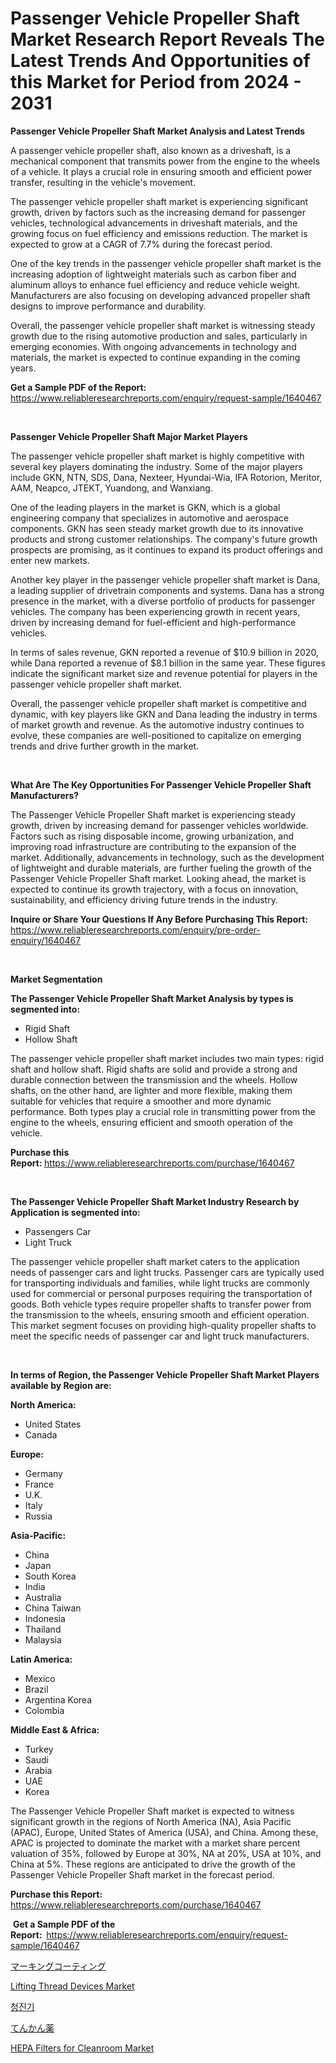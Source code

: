 <p><h1>Passenger Vehicle Propeller Shaft Market Research Report Reveals The Latest Trends And Opportunities of this Market for Period from 2024 - 2031</h1></p><p><strong>Passenger Vehicle Propeller Shaft Market Analysis and Latest Trends</strong></p>
<p><p>A passenger vehicle propeller shaft, also known as a driveshaft, is a mechanical component that transmits power from the engine to the wheels of a vehicle. It plays a crucial role in ensuring smooth and efficient power transfer, resulting in the vehicle's movement.</p><p>The passenger vehicle propeller shaft market is experiencing significant growth, driven by factors such as the increasing demand for passenger vehicles, technological advancements in driveshaft materials, and the growing focus on fuel efficiency and emissions reduction. The market is expected to grow at a CAGR of 7.7% during the forecast period.</p><p>One of the key trends in the passenger vehicle propeller shaft market is the increasing adoption of lightweight materials such as carbon fiber and aluminum alloys to enhance fuel efficiency and reduce vehicle weight. Manufacturers are also focusing on developing advanced propeller shaft designs to improve performance and durability.</p><p>Overall, the passenger vehicle propeller shaft market is witnessing steady growth due to the rising automotive production and sales, particularly in emerging economies. With ongoing advancements in technology and materials, the market is expected to continue expanding in the coming years.</p></p>
<p><strong>Get a Sample PDF of the Report:&nbsp;</strong> <a href="https://www.reliableresearchreports.com/enquiry/request-sample/1640467">https://www.reliableresearchreports.com/enquiry/request-sample/1640467</a></p>
<p>&nbsp;</p>
<p><strong>Passenger Vehicle Propeller Shaft Major Market Players</strong></p>
<p><p>The passenger vehicle propeller shaft market is highly competitive with several key players dominating the industry. Some of the major players include GKN, NTN, SDS, Dana, Nexteer, Hyundai-Wia, IFA Rotorion, Meritor, AAM, Neapco, JTEKT, Yuandong, and Wanxiang.</p><p>One of the leading players in the market is GKN, which is a global engineering company that specializes in automotive and aerospace components. GKN has seen steady market growth due to its innovative products and strong customer relationships. The company's future growth prospects are promising, as it continues to expand its product offerings and enter new markets.</p><p>Another key player in the passenger vehicle propeller shaft market is Dana, a leading supplier of drivetrain components and systems. Dana has a strong presence in the market, with a diverse portfolio of products for passenger vehicles. The company has been experiencing growth in recent years, driven by increasing demand for fuel-efficient and high-performance vehicles.</p><p>In terms of sales revenue, GKN reported a revenue of $10.9 billion in 2020, while Dana reported a revenue of $8.1 billion in the same year. These figures indicate the significant market size and revenue potential for players in the passenger vehicle propeller shaft market.</p><p>Overall, the passenger vehicle propeller shaft market is competitive and dynamic, with key players like GKN and Dana leading the industry in terms of market growth and revenue. As the automotive industry continues to evolve, these companies are well-positioned to capitalize on emerging trends and drive further growth in the market.</p></p>
<p>&nbsp;</p>
<p><strong>What Are The Key Opportunities For Passenger Vehicle Propeller Shaft Manufacturers?</strong></p>
<p><p>The Passenger Vehicle Propeller Shaft market is experiencing steady growth, driven by increasing demand for passenger vehicles worldwide. Factors such as rising disposable income, growing urbanization, and improving road infrastructure are contributing to the expansion of the market. Additionally, advancements in technology, such as the development of lightweight and durable materials, are further fueling the growth of the Passenger Vehicle Propeller Shaft market. Looking ahead, the market is expected to continue its growth trajectory, with a focus on innovation, sustainability, and efficiency driving future trends in the industry.</p></p>
<p><strong>Inquire or Share Your Questions If Any Before Purchasing This Report:</strong> <a href="https://www.reliableresearchreports.com/enquiry/pre-order-enquiry/1640467">https://www.reliableresearchreports.com/enquiry/pre-order-enquiry/1640467</a></p>
<p>&nbsp;</p>
<p><strong>Market Segmentation</strong></p>
<p><strong>The Passenger Vehicle Propeller Shaft Market Analysis by types is segmented into:</strong></p>
<p><ul><li>Rigid Shaft</li><li>Hollow Shaft</li></ul></p>
<p><p>The passenger vehicle propeller shaft market includes two main types: rigid shaft and hollow shaft. Rigid shafts are solid and provide a strong and durable connection between the transmission and the wheels. Hollow shafts, on the other hand, are lighter and more flexible, making them suitable for vehicles that require a smoother and more dynamic performance. Both types play a crucial role in transmitting power from the engine to the wheels, ensuring efficient and smooth operation of the vehicle.</p></p>
<p><strong>Purchase this Report:&nbsp;</strong><a href="https://www.reliableresearchreports.com/purchase/1640467">https://www.reliableresearchreports.com/purchase/1640467</a></p>
<p>&nbsp;</p>
<p><strong>The Passenger Vehicle Propeller Shaft Market Industry Research by Application is segmented into:</strong></p>
<p><ul><li>Passengers Car</li><li>Light Truck</li></ul></p>
<p><p>The passenger vehicle propeller shaft market caters to the application needs of passenger cars and light trucks. Passenger cars are typically used for transporting individuals and families, while light trucks are commonly used for commercial or personal purposes requiring the transportation of goods. Both vehicle types require propeller shafts to transfer power from the transmission to the wheels, ensuring smooth and efficient operation. This market segment focuses on providing high-quality propeller shafts to meet the specific needs of passenger car and light truck manufacturers.</p></p>
<p>&nbsp;</p>
<p><strong>In terms of Region, the Passenger Vehicle Propeller Shaft Market Players available by Region are:</strong></p>
<p>
    <p> <strong> North America: </strong>
        <ul>
            <li>United States</li>
            <li>Canada</li>
        </ul>
        </p> 
    <p> <strong> Europe: </strong>
        <ul>
            <li>Germany</li>
            <li>France</li>
            <li>U.K.</li>
            <li>Italy</li>
            <li>Russia</li>
        </ul>
        </p> 
    <p> <strong> Asia-Pacific: </strong>
        <ul>
            <li>China</li>
            <li>Japan</li>
            <li>South Korea</li>
            <li>India</li>
            <li>Australia</li>
            <li>China Taiwan</li>
            <li>Indonesia</li>
            <li>Thailand</li>
            <li>Malaysia</li>
        </ul>
        </p> 
    <p> <strong> Latin America: </strong>
        <ul>
            <li>Mexico</li>
            <li>Brazil</li>
            <li>Argentina Korea</li>
            <li>Colombia</li>
        </ul>
        </p> 
    <p> <strong> Middle East & Africa: </strong>
        <ul>
            <li>Turkey</li>
            <li>Saudi</li>
            <li>Arabia</li>
            <li>UAE</li>
            <li>Korea</li>
        </ul>
    </p>
    </p>
<p><p>The Passenger Vehicle Propeller Shaft market is expected to witness significant growth in the regions of North America (NA), Asia Pacific (APAC), Europe, United States of America (USA), and China. Among these, APAC is projected to dominate the market with a market share percent valuation of 35%, followed by Europe at 30%, NA at 20%, USA at 10%, and China at 5%. These regions are anticipated to drive the growth of the Passenger Vehicle Propeller Shaft market in the forecast period.</p></p>
<p><strong>Purchase this Report: </strong><a href="https://www.reliableresearchreports.com/purchase/1640467">https://www.reliableresearchreports.com/purchase/1640467</a></p>
<p>&nbsp;<strong>Get a Sample PDF of the Report:&nbsp;&nbsp;</strong><a href="https://www.reliableresearchreports.com/enquiry/request-sample/1640467">https://www.reliableresearchreports.com/enquiry/request-sample/1640467</a></p>
<p><strong></strong></p>
<p><p><a href="https://medium.com/@minnieebert2827/%E3%83%9E%E3%83%BC%E3%82%AD%E3%83%B3%E3%82%B0%E3%82%B3%E3%83%BC%E3%83%86%E3%82%A3%E3%83%B3%E3%82%B0%E5%B8%82%E5%A0%B4%E3%83%AC%E3%83%9D%E3%83%BC%E3%83%88%E3%81%AF-%E3%81%93%E3%81%AE%E5%B8%82%E5%A0%B4%E3%81%AE%E6%9C%80%E6%96%B0%E3%81%AE%E3%83%88%E3%83%AC%E3%83%B3%E3%83%89%E3%81%A8%E6%88%90%E9%95%B7%E6%A9%9F%E4%BC%9A%E3%82%92%E6%98%8E%E3%82%89%E3%81%8B%E3%81%AB%E3%81%97%E3%81%A6%E3%81%84%E3%81%BE%E3%81%99-2ec7bd3a5f28">マーキングコーティング</a></p><p><a href="https://view.publitas.com/reportprime-1/lifting-thread-devices-market-growth-market-trends-covid-19-impact-and-forecasts-for-period-from-2023-2030/">Lifting Thread Devices Market</a></p><p><a href="https://medium.com/@lauren.reichert/%EC%8A%A4%ED%8A%B8%EB%A1%9C%EC%8A%A4%EC%BD%94%ED%94%84-%EC%8B%9C%EC%9E%A5-%EC%9C%A0%ED%98%95-%EC%9D%91%EC%9A%A9-%EB%B0%8F-%EC%A7%80%EB%A6%AC%EC%97%90-%EB%8C%80%ED%95%9C-%ED%8F%AC%EA%B4%84%EC%A0%81%EC%9D%B8-%ED%8F%89%EA%B0%80-95e776ddd031">청진기</a></p><p><a href="https://medium.com/@cheryledianeweber9eti23wjw9/%E3%81%A6%E3%82%93%E3%81%8B%E3%82%93%E6%B2%BB%E7%99%82%E8%96%AC%E5%B8%82%E5%A0%B4%E8%A6%8F%E6%A8%A1-cagr-%E3%83%88%E3%83%AC%E3%83%B3%E3%83%89-2024%E5%B9%B4%E3%81%8B%E3%82%892030%E5%B9%B4%E3%81%BE%E3%81%A7-18428ae23912">てんかん薬</a></p><p><a href="https://iodized-pantydraco-05c.notion.site/Global-HEPA-Filters-for-Cleanroom-Market-by-Types-Applications-and-Major-Players-with-Regional-Gr-3025b6e832514f50a1ca493a311ea6ec">HEPA Filters for Cleanroom Market</a></p></p>